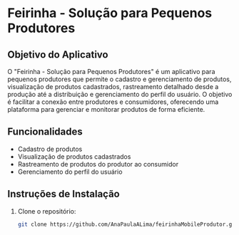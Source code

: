 # Feirinha - Solução para Pequenos Produtores

## Objetivo do Aplicativo
O "Feirinha - Solução para Pequenos Produtores" é um aplicativo para pequenos produtores que permite o cadastro e gerenciamento de produtos, visualização de produtos cadastrados, rastreamento detalhado desde a produção até a distribuição e gerenciamento do perfil do usuário. O objetivo é facilitar a conexão entre produtores e consumidores, oferecendo uma plataforma para gerenciar e monitorar produtos de forma eficiente.

## Funcionalidades
- Cadastro de produtos
- Visualização de produtos cadastrados
- Rastreamento de produtos do produtor ao consumidor
- Gerenciamento do perfil do usuário

## Instruções de Instalação
1. Clone o repositório:
   ```bash
   git clone https://github.com/AnaPaulaALima/feirinhaMobileProdutor.git
